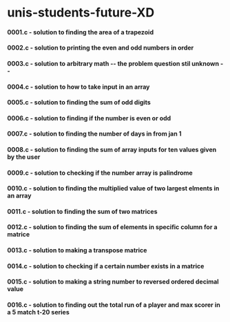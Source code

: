 # unis-students-future-XD

#### 0001.c - solution to finding the area of a trapezoid
#### 0002.c - solution to printing the even and odd numbers in order
#### 0003.c - solution to arbitrary math  -- the problem question stil unknown --
#### 0004.c - solution to how to take input in an array
#### 0005.c - solution to finding the sum of odd digits
#### 0006.c - solution to finding if the number is even or odd
#### 0007.c - solution to finding the number of days in from jan 1
#### 0008.c - solution to finding the sum of array inputs for ten values given by the user
#### 0009.c - solution to checking if the number array is palindrome
#### 0010.c - solution to finding the multiplied value of two largest elments in an array
#### 0011.c - solution to finding the sum of two matrices
#### 0012.c - solution to finding the sum of elements in specific column for a matrice
#### 0013.c - solution to making a transpose matrice
#### 0014.c - solution to checking if a certain number exists in a matrice
#### 0015.c - solution to making a string number to reversed ordered decimal value
#### 0016.c - solution to finding out the total run of a player and max scorer in a 5 match t-20 series